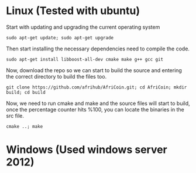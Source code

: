# Linux (Tested with ubuntu)

Start with updating and upgrading the current operating system

`sudo apt-get update; sudo apt-get upgrade`


Then start installing the necessary dependencies need to compile the code.

`sudo apt-get install libboost-all-dev cmake make g++ gcc git`


Now, download the repo so we can start to build the source and entering the correct directory to build the files too.

`git clone https://github.com/afrihub/AfriCoin.git; cd AfriCoin; mkdir build; cd build`

Now, we need to run cmake and make and the source files will start to build, once the percentage counter hits %100, you can locate the binaries in the src file.

`cmake ..; make`


# Windows (Used windows server 2012)

